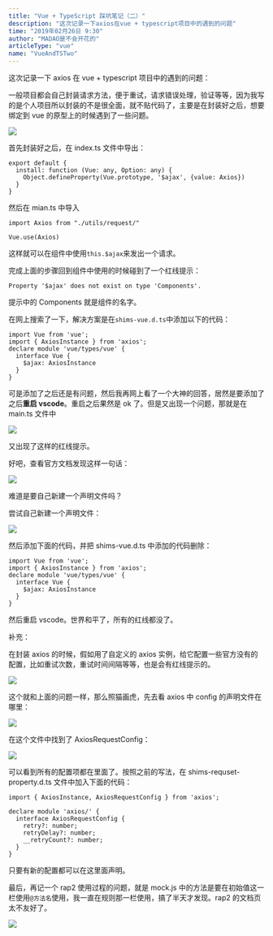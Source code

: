 ```yaml
---
title: "Vue + TypeScript 踩坑笔记（二）"
description: "这次记录一下axios在vue + typescript项目中的遇到的问题"
time: "2019年02月26日 9:30"
author: "MADAO是不会开花的"
articleType: "vue"
name: "VueAndTSTwo"
---
```


这次记录一下 axios 在 vue + typescript 项目中的遇到的问题：

一般项目都会自己封装请求方法，便于重试，请求错误处理，验证等等，因为我写的是个人项目所以封装的不是很全面，就不贴代码了，主要是在封装好之后，想要绑定到 vue 的原型上的时候遇到了一些问题。

![](/articlesImages/vue/vue_and_ts_two/image.png)

首先封装好之后，在 index.ts 文件中导出：

```
export default {
  install: function (Vue: any, Option: any) {
    Object.defineProperty(Vue.prototype, '$ajax', {value: Axios})
  }
}
```

然后在 mian.ts 中导入

```
import Axios from "./utils/request/"

Vue.use(Axios)
```

这样就可以在组件中使用`this.$ajax`来发出一个请求。

完成上面的步骤回到组件中使用的时候碰到了一个红线提示：

`Property '$ajax' does not exist on type 'Components'.`

提示中的 Components 就是组件的名字。

在网上搜索了一下，解决方案是在`shims-vue.d.ts`中添加以下的代码：

```
import Vue from 'vue';
import { AxiosInstance } from 'axios';
declare module 'vue/types/vue' {
  interface Vue {
    $ajax: AxiosInstance
  }
}
```

可是添加了之后还是有问题，然后我再网上看了一个大神的回答，居然是要添加了之后**重启 vscode**。重启之后果然是 ok 了。但是又出现一个问题，那就是在 main.ts 文件中

![](/articlesImages/vue/vue_and_ts_two/image1.png)

又出现了这样的红线提示。

好吧，查看官方文档发现这样一句话：

![](/articlesImages/vue/vue_and_ts_two/image2.png)

难道是要自己新建一个声明文件吗？

尝试自己新建一个声明文件：

![](/articlesImages/vue/vue_and_ts_two/image3.png)

然后添加下面的代码，并把 shims-vue.d.ts 中添加的代码删除：

```
import Vue from 'vue';
import { AxiosInstance } from 'axios';
declare module 'vue/types/vue' {
  interface Vue {
    $ajax: AxiosInstance
  }
}
```

然后重启 vscode。世界和平了，所有的红线都没了。

补充：

在封装 axios 的时候，假如用了自定义的 axios 实例，给它配置一些官方没有的配置，比如重试次数，重试时间间隔等等，也是会有红线提示的。

![](/articlesImages/vue/vue_and_ts_two/image4.png)

这个就和上面的问题一样，那么照猫画虎，先去看 axios 中 config 的声明文件在哪里：

![](/articlesImages/vue/vue_and_ts_two/image5.png)

在这个文件中找到了 AxiosRequestConfig：

![](/articlesImages/vue/vue_and_ts_two/image6.png)

可以看到所有的配置项都在里面了。按照之前的写法，在 shims-requset-property.d.ts 文件中加入下面的代码：

```
import { AxiosInstance, AxiosRequestConfig } from 'axios';

declare module 'axios/' {
  interface AxiosRequestConfig {
    retry?: number;
    retryDelay?: number;
    __retryCount?: number;
  }
}
```

只要有新的配置都可以在这里面声明。

最后，再记一个 rap2 使用过程的问题，就是 mock.js 中的方法是要在初始值这一栏使用`@方法名`使用，我一直在规则那一栏使用，搞了半天才发现。rap2 的文档页太不友好了。

![](/articlesImages/vue/vue_and_ts_two/image7.png)
